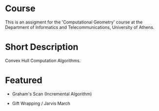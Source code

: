 # Course

This is an assigment for the 'Computational Geometry' course at the Department of Informatics and Telecommunications, University of Athens.

# Short Description

Convex Hull Computation Algorithms.

# Featured

- Graham's Scan (Incremental Algorithm)

- Gift Wrapping / Jarvis March